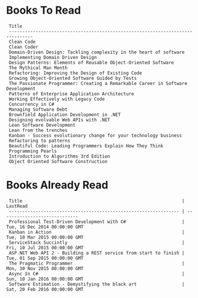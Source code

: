 Books To Read
=============
     Title                                                                          
     ------------------------------------------------------------------------------- 
     Clean Code                                                                     
     Clean Coder                                                                    
     Domain-Driven Design: Tackling complexity in the heart of software             
     Implementing Domain Driven Design                                              
     Design Patterns: Elements of Reusable Object-Oriented Software                 
     The Mythical Man Month                                                         
     Refactoring: Improving the Design of Existing Code                             
     Growing Object-Oriented Software Guided by Tests                               
     The Passionate Programmer: Creating a Remarkable Career in Software Development
     Patterns of Enterprise Application Architecture                                
     Working Effectively with Legacy Code                                           
     Concurrency in C#                                                              
     Managing Software Debt                                                         
     Brownfield Application Development in .NET                                     
     Designing evolvable Web APIs with .NET                                         
     Lean Software Development                                                      
     Lean from the trenches                                                         
     Kanban - Success evolutionary change for your technology business              
     Refactoring to patterns                                                        
     Beautiful Code: Leading Programmers Explain How They Think                     
     Programming Pearls                                                             
     Introduction to Algorithms 3rd Edition                                         
     Object Oriented Software Construction                                          

Books Already Read
==================
     Title                                                            | LastRead                     
     ---------------------------------------------------------------- | ----------------------------- 
     Professional Test-Driven Development with C#                     | Tue, 16 Dec 2014 00:00:00 GMT
     Kanban in Action                                                 | Tue, 10 Mar 2015 00:00:00 GMT
     ServiceStack Succintly                                           | Fri, 10 Jul 2015 00:00:00 GMT
     ASP.NET Web API 2 - Building a REST service from start to finish | Tue, 01 Sep 2015 00:00:00 GMT
     The Pragmatic Programmer                                         | Mon, 30 Nov 2015 00:00:00 GMT
     Async In C#                                                      | Sun, 10 Jan 2016 00:00:00 GMT
     Software Estimation - Demystifying the black art                 | Sat, 20 Feb 2016 00:00:00 GMT
